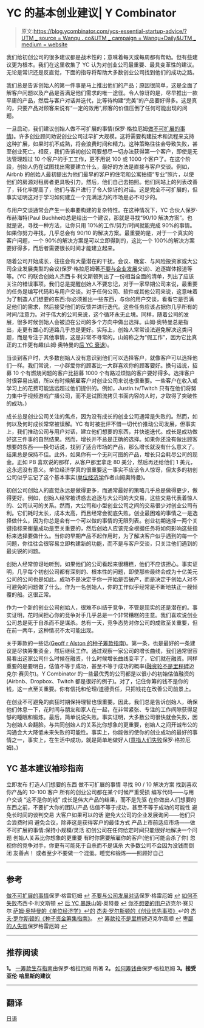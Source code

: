 # YC 的基本创业建议| Y Combinator

> 原文:[https://blog.ycombinator.com/ycs-essential-startup-advice/?UTM _ source = Wanqu . co&UTM _ campaign = Wanqu+Daily&UTM _ medium = website](https://blog.ycombinator.com/ycs-essential-startup-advice/?utm_source=wanqu.co&utm_campaign=Wanqu+Daily&utm_medium=website)

我们给初创公司的很多建议都是战术性的；意味着每天或每周都有帮助。但有些建议更为根本。我们在这里收集了 YC 认为对创业公司最重要、最具变革性的建议。无论是常识还是反直觉，下面的指导将帮助大多数创业公司找到他们的成功之路。

我们总是告诉创始人的第一件事是马上推出他们的产品；原因很简单，这是全面了解客户问题以及产品是否满足他们需求的唯一途径。令人惊讶的是，尽早推出一款平庸的产品，然后与客户对话并迭代，比等待构建“完美”的产品要好得多。这是真的，只要产品对顾客来说有“一定的效用”,顾客的价值压倒了任何可能出现的问题。

一旦启动，我们建议创始人做不可扩展的事情(保罗·格拉厄姆[做不可扩展的事情](http://paulgraham.com/ds.html))。许多创业顾问劝说创业公司过早扩大规模。这将需要构建技术和流程来支持这种扩展，如果时机不成熟，将会浪费时间和精力。这种策略往往会导致失败，甚至创业死亡。相反，我们告诉初创公司要想尽一切办法获得第一个客户，即使是无法管理超过 10 个客户的手工工作，更不用说 100 或 1000 个客户了。在这个阶段，创始人仍在试图找出需要建立什么，最好的方法是直接与客户交谈。例如，Airbnb 的创始人最初提出为他们最早的客户的住宅和公寓拍摄“专业”照片，以使他们的房源对租房者更具吸引力。然后，他们自己去拍照。他们网站上的列表改善了，转化率提高了，他们与客户进行了令人惊讶的对话。这是完全不可扩展的，但事实证明这对于学习如何建立一个充满活力的市场是必不可少的。

与用户交谈通常会产生一长串要构建的复杂特性。在这种情况下，YC 合伙人保罗·布赫海特(Paul Buchheit)总是给出一个建议，那就是寻找“90/10 解决方案”。也就是说，寻找一种方法，让你只用 10%的工作/努力/时间就能完成 90%的事情。如果你努力寻找，几乎总会有 90/10 的解决方案。最重要的是，对于一个真实的客户问题，一个 90%的解决方案是可以立即得到的，这比一个 100%的解决方案要好得多，而后者需要很长时间才能建立起来。

随着公司开始成长，往往会有大量潜在的干扰。会议、晚宴、与风险投资家或大公司企业发展类型的会议(保罗·格拉厄姆著[不要与企业发展](http://www.paulgraham.com/corpdev.html)交谈)、追逐媒体报道等等。(YC 的联合创始人杰西卡·利文斯顿列出了一份相当全面的清单，列出了应该关注的错误事项。我们总是提醒创始人不要忘记，对于一家早期公司来说，最重要的任务是编写代码和与用户交谈。对于任何公司、软件或其他公司来说，这意味着为了制造人们想要的东西:你必须推出一些东西，与你的用户交谈，看看它是否满足他们的需求，然后接受他们的反馈并进行迭代。这些任务应该占据你几乎所有的时间/注意力。对于伟大的公司来说，这个循环永无止境。同样，随着公司的发展，很多时候创始人会被迫在公司的多个方向中做出选择。山姆·奥特曼总是指出，走更有雄心的道路几乎总是更好。实际上，创始人常常设法避免解决这类问题，而是专注于其他事情，这是非常不寻常的。山姆称之为“假工作”，因为它比真正的工作更有趣(山姆·奥特曼的[后 YC 衰退](http://blog.samaltman.com/the-post-yc-slump))。

当谈到客户时，大多数创始人没有意识到他们可以选择客户，就像客户可以选择他们一样。我们常说，一小群爱你的顾客比一大群喜欢你的顾客要好。换句话说，招募 10 个有燃烧问题的客户比招募 1000 个有路过烦恼的客户要好得多。选择客户时很容易出错，所以有时候解雇客户对创业公司来说也很重要。一些客户在收入或学习上的花费可能远远超过他们提供的。例如，Justin.tv/Twitch 只有在他们将努力集中于视频游戏广播公司，而不是试图流拷贝书面内容的人时，才取得了突破性的成功。)

成长总是创业公司关注的焦点，因为没有成长的创业公司通常是失败的。然而，如何以及何时成长常常被误解。YC 有时被批评不惜一切代价推动公司发展，但事实上，我们推动公司与用户对话，建立他们想要的东西，并快速迭代。成长是成功做好这三件事的自然结果。然而，增长并不总是正确的选择。如果你还没有做出顾客想要的东西——换句话说，找到了适合市场的产品，那么增长就没有什么意义了。结果总是保持不佳。此外，如果你有一个无利可图的产品，增长只会耗尽公司的现金。正如 PB 喜欢说的那样，从客户那里拿走 80 美分，然后再还给他们 1 美元，这永远没有意义。单位经济学真的很重要这一事实不应该令人惊讶，但太多的初创公司似乎忘记了这个基本事实([单位经济学](http://blog.samaltman.com/unit-economics)作者山姆奥特曼)。

初创公司创始人的直觉永远是做得更多，而通常最好的策略几乎总是做得更少，做得更好。例如，创始人经常被诱惑去追逐与大公司的大交易，这些交易代表着惊人的、公司认可的关系。然而，大公司和小型创业公司之间的交易很少对创业公司有利。它们耗时太长，成本太高，而且经常会彻底失败。创业最困难的事情之一是选择做什么，因为你总是会有一个可以做的事情的无限列表。创业初期选择一两个关键指标来衡量成功是至关重要的，然后创始人应该完全根据任务将如何影响这些指标来选择要做什么。当你的早期产品不起作用时，为了解决客户似乎遇到的每一个问题，你往往会很容易立即构建新的功能，而不是与客户交谈，只关注他们遇到的最尖锐的问题。

创始人经常惊讶地听到，如果他们的公司看起来很糟糕，他们不应该担心。事实证明，几乎每个初创公司都有深刻的、根本性的问题，即使那些最终会成为十亿美元公司的公司也是如此。成功不是决定于你一开始是否破产，而是决定于创始人对不可避免的问题做了什么。作为一名创始人，你的工作似乎经常是不断地扶正一艘倾覆的船。这很正常。

作为一个新的创业公司创始人，很难不纠结于竞争，不管是现实的还是潜在的。事实证明，花时间担心你的竞争对手几乎总是一个非常糟糕的主意。我们喜欢说创业公司总是死于自杀而不是谋杀。总有一天，竞争态势对你公司的成败至关重要，但在前一两年，这种情况不太可能出现。

关于筹款的一些话([Geoff r Alston 的种子筹款指南](https://ycombinator.wpengine.com/how-to-raise-a-seed-round/))。第一条，也是最好的一条建议是尽快筹集资金，然后继续工作。通过观察一家公司的增长曲线，我们通常很容易看出这家公司什么时候在融资，什么时候增长曲线变平了，它们就在融资。同样重要的是要明白，估值不等于成功，甚至不等于成功的概率([融资轮不是里程碑](https://ycombinator.wpengine.com/fundraising-rounds-are-not-milestones/)迈克尔·赛贝尔)。Y Combinator 的一些最优秀的公司都是以很小的初始估值融资的(Airbnb、Dropbox、Twitch 都是很好的例子)。对了，记住你筹的钱不是你的钱，这一点至关重要。你有信托和伦理/道德责任，只把钱花在改善公司前景上。

在创业不可避免的疯狂时期保持理智也很重要。因此，我们总是告诉创始人，确保他们休息一下，花时间与朋友和家人在一起，在非常紧张、专注的工作间隙获得足够的睡眠和锻炼。最后，简单说说失败。事实证明，大多数公司很快就会失败，因为创始人会翻脸。与共同创始人的关系比你想象的更重要，创始人之间开诚布公的沟通会大大降低未来失败的可能性。事实上，你能做的使你的创业成功的最好的事情之一，事实上，在生活中成功，就是简单地做好人([意指人们失败](http://www.paulgraham.com/mean.html)保罗·格拉厄姆)。)

## YC 基本建议袖珍指南

立即发布
打造人们想要的东西
做不可扩展的事情
寻找 90 / 10 解决方案
找到喜欢你产品的 10-100 客户
所有的创业公司都在某个时候严重受损
编写代码——与用户交谈
“这不是你的钱”
成长是伟大产品的结果，而不是先驱
在你做出人们想要的东西之前，不要扩大你的团队/产品
估值不等于成功，甚至不等于成功的可能性
避免长时间的谈判交易 大客户如果可以的话
避免大公司的企业发展询问——他们只会浪费时间
避免会议，除非这是获得客户的最佳方式
产品上市前适应市场——做不可扩展的事情:保持小规模/灵活
初创公司在任何给定时间只能很好地解决一个问题
创始人关系比你想象的更重要
有时你需要解雇你的客户(他们可能会杀了你)
忽视你的竞争对手，你更有可能死于自杀而不是谋杀
大多数公司不会因为没钱而倒闭
友善点！ 或者至少不要做一个混蛋。睡觉和锻炼——照顾好自己

* * *

## 参考

[做不可扩展的事情](http://paulgraham.com/ds.html)保罗·格雷厄姆 [↩](#footnoteid1)
[不要与公司发展对话](http://www.paulgraham.com/corpdev.html)保罗·格雷厄姆 [↩](#footnoteid3)
[如何不失败](https://ycombinator.wpengine.com/how-not-to-fail/)杰西卡·利文斯顿 [↩](#footnoteid4)
[后 YC 暴跌](http://blog.samaltman.com/the-post-yc-slump)山姆·奥特曼 [↩](#footnoteid5)
[你不想要的用户](http://www.michaelseibel.com/blog/users-you-don-t-want)迈克尔·赛贝尔 [萨姆·奥特曼的《单位经济学》](#footnoteid6)[↩的](#footnoteid9)
[杰夫·罗尔斯顿的《创业优先事项》](http://blog.geoffralston.com/startup-priorities)↩的
[杰夫·罗尔斯顿的《种子资金筹集指南》](https://ycombinator.wpengine.com/how-to-raise-a-seed-round/)。 [↩](#footnoteid11)
[筹款轮不是里程碑](https://ycombinator.wpengine.com/fundraising-rounds-are-not-milestones/)迈克尔高顺 [↩](#footnoteid12)
[卑鄙的人失败](http://www.paulgraham.com/mean.html)保罗格雷厄姆 [↩](#footnoteid13)

* * *

## 推荐阅读

**1。** [一筹款生存指南](http://www.paulgraham.com/fundraising.html)由保罗·格拉厄姆
所著 **2。** [如何筹钱](http://paulgraham.com/fr.html)由保罗·格拉厄姆
**3。接受亚伦·哈里斯的建议**

* * *

## 翻译

[日语](https://medium.com/@hidehironagaoka/ycombinator-essential-startup-advice-ba2d507c388c)